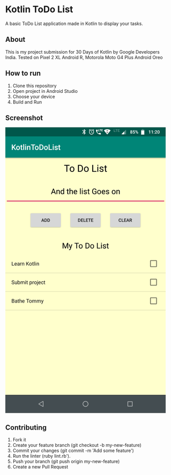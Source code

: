 # Kotlin ToDo List
A basic ToDo List application made in Kotlin to display your tasks.

## About

This is my project submission for 30 Days of Kotlin by Google Developers India.
Tested on Pixel 2 XL Android R, Motorola Moto G4 Plus Android Oreo 

## How to run

1. Clone this repository
2. Open project in Android Studio
3. Choose your device
4. Build and Run

## Screenshot

![KotlinToDoList](./KotlinToDOList.png)

## Contributing

1. Fork it
2. Create your feature branch (git checkout -b my-new-feature)
3. Commit your changes (git commit -m 'Add some feature')
4. Run the linter (ruby lint.rb').
5. Push your branch (git push origin my-new-feature)
6. Create a new Pull Request